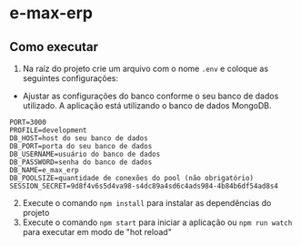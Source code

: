 # e-max-erp

## Como executar
1. Na raíz do projeto crie um arquivo com o nome `.env` e coloque as seguintes configurações:
  * Ajustar as configurações do banco conforme o seu banco de dados utilizado. A aplicação está utilizando o banco de dados MongoDB.

```
PORT=3000
PROFILE=development
DB_HOST=host do seu banco de dados
DB_PORT=porta do seu banco de dados
DB_USERNAME=usuário do banco de dados
DB_PASSWORD=senha do banco de dados
DB_NAME=e_max_erp
DB_POOLSIZE=quantidade de conexões do pool (não obrigatório)
SESSION_SECRET=9d8f4v6s5d4va98-s4dc89a4sd6c4ads984-4b84b6df54ad8s4
```

2. Execute o comando `npm install` para instalar as dependências do projeto
3. Execute o comando `npm start` para iniciar a aplicação ou `npm run watch` para executar em modo de "hot reload"
